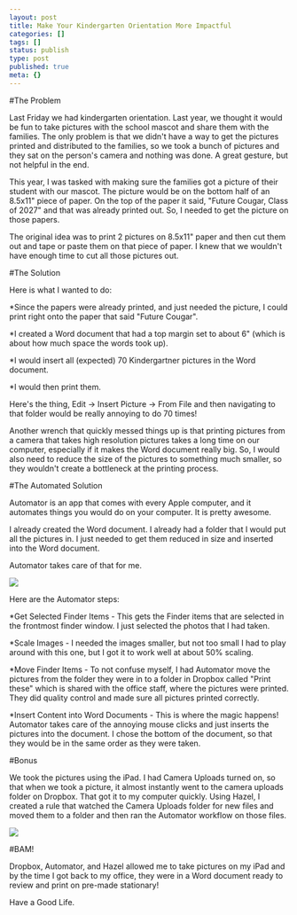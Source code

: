 ```yaml
---
layout: post
title: Make Your Kindergarten Orientation More Impactful
categories: []
tags: []
status: publish
type: post
published: true
meta: {}
---
```


#The Problem



Last Friday we had kindergarten orientation. Last year, we thought it would be fun to take pictures with the school mascot and share them with the families. The only problem is that we didn't have a way to get the pictures printed and distributed to the families, so we took a bunch of pictures and they sat on the person's camera and nothing was done. A great gesture, but not helpful in the end.


This year, I was tasked with making sure the families got a picture of their student with our mascot. The picture would be on the bottom half of an 8.5x11" piece of paper. On the top of the paper it said, "Future Cougar, Class of 2027" and that was already printed out. So, I needed to get the picture on those papers.


The original idea was to print 2 pictures on 8.5x11" paper and then cut them out and tape or paste them on that piece of paper. I knew that we wouldn't have enough time to cut all those pictures out.


#The Solution



Here is what I wanted to do:


*Since the papers were already printed, and just needed the picture, I could print right onto the paper that said "Future Cougar".


*I created a Word document that had a top margin set to about 6" (which is about how much space the words took up).


*I would insert all (expected) 70 Kindergartner pictures in the Word document.


*I would then print them.


Here's the thing, Edit -> Insert Picture -> From File and then navigating to that folder would be really annoying to do 70 times!


Another wrench that quickly messed things up is that printing pictures from a camera that takes high resolution pictures takes a long time on our computer, especially if it makes the Word document really big. So, I would also need to reduce the size of the pictures to something much smaller, so they wouldn't create a bottleneck at the printing process.


#The Automated Solution



Automator is an app that comes with every Apple computer, and it automates things you would do on your computer. It is pretty awesome.


I already created the Word document. I already had a folder that I would put all the pictures in. I just needed to get them reduced in size and inserted into the Word document.


Automator takes care of that for me.










































 

  
  
    
![](/squarespace_images/content_v1_4fffa949e4b0b4590d67b4e7_1398921784924-VX3NYZ7QTV29BS87OEZ4_image-asset.png_)
  




Here are the Automator steps:

*Get Selected Finder Items -
This gets the Finder items that are selected in the frontmost finder window. I just selected the photos that I had taken.


*Scale Images -
I needed the images smaller, but not too small I had to play around with this one, but I got it to work well at about 50% scaling.


*Move Finder Items -
To not confuse myself, I had Automator move the pictures from the folder they were in to a folder in Dropbox called "Print these" which is shared with the office staff, where the pictures were printed. They did quality control and made sure all pictures printed correctly.


*Insert Content into Word Documents - This is where the magic happens! Automator takes care of the annoying mouse clicks and just inserts the pictures into the document. I chose the bottom of the document, so that they would be in the same order as they were taken.

#Bonus


We took the pictures using the iPad. I had Camera Uploads turned on, so that when we took a picture, it almost instantly went to the camera uploads folder on Dropbox. That got it to my computer quickly. Using Hazel, I created a rule that watched the Camera Uploads folder for new files and moved them to a folder and then ran the Automator workflow on those files.










































 

  
  
    
![](/squarespace_images/content_v1_4fffa949e4b0b4590d67b4e7_1398921829155-B5CIKEDVZW8MPL69TZ6P_image-asset.png_)
  




#BAM!


Dropbox, Automator, and Hazel allowed me to take pictures on my iPad and by the time I got back to my office, they were in a Word document ready to review and print on pre-made stationary!

Have a Good Life.
